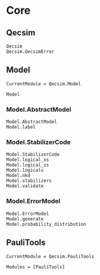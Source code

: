 # Core

## Qecsim
```@docs
Qecsim
Qecsim.QecsimError
```

## Model
```@meta
CurrentModule = Qecsim.Model
```
```@docs
Model
```
### Model.AbstractModel
```@docs
Model.AbstractModel
Model.label
```
### Model.StabilizerCode
```@docs
Model.StabilizerCode
Model.logical_xs
Model.logical_zs
Model.logicals
Model.nkd
Model.stabilizers
Model.validate
```
### Model.ErrorModel
```@docs
Model.ErrorModel
Model.generate
Model.probability_distribution
```

## PauliTools
```@meta
CurrentModule = Qecsim.PauliTools
```
```@autodocs
Modules = [PauliTools]
```
